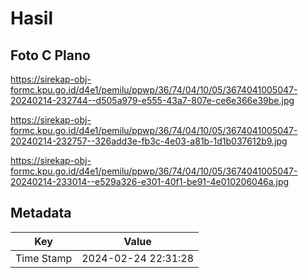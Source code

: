 # Hasil

## Foto C Plano

https://sirekap-obj-formc.kpu.go.id/d4e1/pemilu/ppwp/36/74/04/10/05/3674041005047-20240214-232744--d505a979-e555-43a7-807e-ce6e366e39be.jpg

https://sirekap-obj-formc.kpu.go.id/d4e1/pemilu/ppwp/36/74/04/10/05/3674041005047-20240214-232757--326add3e-fb3c-4e03-a81b-1d1b037612b9.jpg

https://sirekap-obj-formc.kpu.go.id/d4e1/pemilu/ppwp/36/74/04/10/05/3674041005047-20240214-233014--e529a326-e301-40f1-be91-4e010206046a.jpg


## Metadata

| Key        | Value               |
| ---------- | ------------------- |
| Time Stamp | 2024-02-24 22:31:28 |



